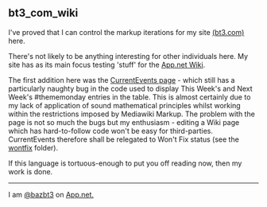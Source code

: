 bt3_com_wiki
----

I've proved that I can control the markup iterations for my site [(bt3.com)](http://www.bt3.com/) here.

There's not likely to be anything interesting for other individuals here. My site has as its main focus testing 'stuff' for the [App.net Wiki](http://appdotnetwiki.net).

The first addition here was the [CurrentEvents page](http://bt3.com/index.php?title=CurrentEvents) - which still has a particularly naughty bug in the code used to display This Week's and Next Week's #thememonday entries in the table. This is almost certainly due to my lack of application of sound mathematical principles whilst working within the restrictions imposed by Mediawiki Markup. The problem with the page is not so much the bugs but my enthusiasm - editing a Wiki page which has hard-to-follow code won't be easy for third-parties. CurrentEvents therefore shall be relegated to Won't Fix status (see the [wontfix](https://github.com/bazbt3/bt3_com_wiki/tree/master/wontfix) folder).

If this language is tortuous-enough to put you off reading now, then my work is done.

----

I am [@bazbt3](https://alpha.app.net/bazbt3) on [App.net.](http://app.net/)
